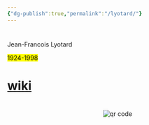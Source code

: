 ```yaml
---
{"dg-publish":true,"permalink":"/lyotard/"}
---
```


#

Jean-Francois Lyotard

<mark>1924-1998</mark>
# [wiki](https://www.wikiwand.com/hu/Jean-Fran%C3%A7ois%20Lyotard)



#
<p style="text-align: center;"><img src="https://chart.googleapis.com/chart?cht=qr&chl=https://notes.andrasdenes.com/lyotard&chs=180x180&choe=UTF-8&chld=L|2" alt="qr code"></p>

